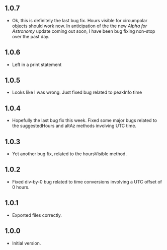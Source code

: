 ## 1.0.7

- Ok, this is definitely the last bug fix. Hours visible for circumpolar objects should work now. In anticipation of the the new _Alpha for Astronomy_ update coming out soon, I have been bug fixing non-stop over the past day.  

## 1.0.6

- Left in a print statement

## 1.0.5

- Looks like I was wrong. Just fixed bug related to peakInfo time 

## 1.0.4

- Hopefully the last bug fix this week. Fixed some major bugs related to the suggestedHours and altAz methods involving UTC time.

## 1.0.3

- Yet another bug fix, related to the hoursVisible method. 

## 1.0.2

- Fixed div-by-0 bug related to time conversions involving a UTC offset of 0 hours.

## 1.0.1

- Exported files correctly. 

## 1.0.0

- Initial version.
